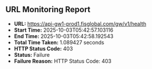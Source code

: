 ## URL Monitoring Report

- **URL:** https://api-gw1-prod1.fisglobal.com/gw/v1/health
- **Start Time:** 2025-10-03T05:42:57.103116
- **End Time:** 2025-10-03T05:42:58.192543
- **Total Time Taken:** 1.089427 seconds
- **HTTP Status Code:** 403
- **Status:** Failure
- **Failure Reason:** HTTP Status Code: 403
